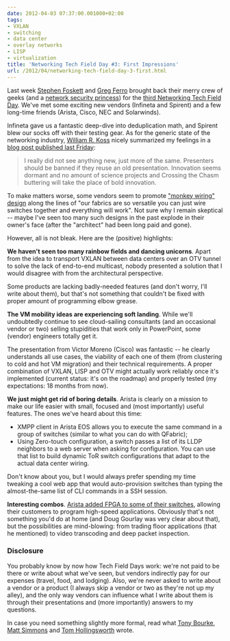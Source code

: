 ```yaml
---
date: 2012-04-03 07:37:00.001000+02:00
tags:
- VXLAN
- switching
- data center
- overlay networks
- LISP
- virtualization
title: 'Networking Tech Field Day #3: First Impressions'
url: /2012/04/networking-tech-field-day-3-first.html
---
```

Last week [Stephen Foskett](http://blog.fosketts.net/about/stephen-foskett/) and [Greg Ferro](http://etherealmind.com/) brought back their merry crew of geeks (and a [network security princess](http://twitter.com/MrsYisWhy)) for the [third Networking Tech Field Day](http://techfieldday.com/2012/nfd3/). We've met some exciting new vendors (Infineta and Spirent) and a few long-time friends (Arista, Cisco, NEC and Solarwinds).

Infineta gave us a fantastic deep-dive into deduplication math, and Spirent blew our socks off with their testing gear. As for the generic state of the networking industry, [William R. Koss](http://about.me/billtrap) nicely summarized my feelings in a [blog post published last Friday](http://siwdt.com/2012/03/31/notebook-03-13-12-datacenter-equities-and-hpc-for-wall-street/):
<!--more-->
> I really did not see anything new, just more of the same. Presenters should be banned if they reuse an old presentation. Innovation seems dormant and no amount of science projects and Crossing the Chasm buttering will take the place of bold innovation.

To make matters worse, some vendors seem to promote ["monkey wiring" design](/2012/04/monkey-design-still-doesnt-work-well.html) along the lines of "our fabrics are so versatile you can just wire switches together and everything will work". Not sure why I remain skeptical -- maybe I've seen too many such designs in the past explode in their owner's face (after the "architect" had been long paid and gone).

However, all is not bleak. Here are the (positive) highlights:

**We haven't seen too many rainbow fields and dancing unicorns**. Apart from the idea to transport VXLAN between data centers over an OTV tunnel to solve the lack of end-to-end multicast, nobody presented a solution that I would disagree with from the architectural perspective.

Some products are lacking badly-needed features (and don't worry, I'll write about them), but that's not something that couldn't be fixed with proper amount of programming elbow grease.

**The VM mobility ideas are experiencing soft landing**. While we'll undoubtedly continue to see cloud-sailing consultants (and an occasional vendor or two) selling stupidities that work only in PowerPoint, some (vendor) engineers totally get it.

The presentation from Victor Moreno (Cisco) was fantastic -- he clearly understands all use cases, the viability of each one of them (from clustering to cold and hot VM migration) and their technical requirements. A proper combination of VXLAN, LISP and OTV might actually work reliably once it's implemented (current status: it's on the roadmap) and properly tested (my expectations: 18 months from now).

**We just might get rid of boring details**. Arista is clearly on a mission to make our life easier with small, focused and (most importantly) useful features. The ones we've heard about this time:

-   XMPP client in Arista EOS allows you to execute the same command in a group of switches (similar to what you can do with QFabric);
-   Using Zero-touch configuration, a switch passes a list of its LLDP neighbors to a web server when asking for configuration. You can use that list to build dynamic ToR switch configurations that adapt to the actual data center wiring.

Don't know about you, but I would always prefer spending my time tweaking a cool web app that would auto-provision switches than typing the almost-the-same list of CLI commands in a SSH session.

**Interesting combos**. [Arista added FPGA to some of their switches](http://www.networkcomputing.com/next-gen-network-tech-center/232700283?queryText=arista%20networks), allowing their customers to program high-speed applications. Obviously that's not something you'd do at home (and Doug Gourlay was very clear about that), but the possibilities are mind-blowing: from trading floor applications (that he mentioned) to video transcoding and deep packet inspection.


### Disclosure

You probably know by now how Tech Field Days work: we're not paid to be there or write about what we've seen, but vendors indirectly pay for our expenses (travel, food, and lodging). Also, we're never asked to write about a vendor or a product (I always skip a vendor or two as they're not up my alley), and the only way vendors can influence what I write about them is through their presentations and (more importantly) answers to my questions.

In case you need something slightly more formal, read what [Tony Bourke](http://datacenteroverlords.com/2011/10/31/brace-yourself-networking-field-day-posts-are-coming/), [Matt Simmons](http://www.standalone-sysadmin.com/blog/2011/10/brocade-ethernet-fabric-races/) and [Tom Hollingsworth](http://networkingnerd.net/2012/02/27/network-field-day-the-third/) wrote.
